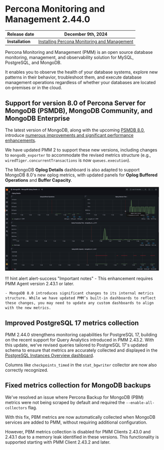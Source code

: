 # Percona Monitoring and Management 2.44.0

| **Release date** | December 9th, 2024                                                                                     |
| -----------------| ----------------------------------------------------------------------------------------------- |
| **Installation** | [Installing Percona Monitoring and Management](../quickstart/index.md) |

Percona Monitoring and Management (PMM) is an open source database monitoring, management, and observability solution for MySQL, PostgreSQL, and MongoDB.

It enables you to observe the health of your database systems, explore new patterns in their behavior, troubleshoot them, and execute database management operations regardless of whether your databases are located on-premises or in the cloud.

## Support for version 8.0 of Percona Server for MongoDB (PSMDB), MongoDB Community, and MongoDB Enterprise

The latest version of MongoDB, along with the upcoming [PSMDB 8.0](https://www.percona.com/software/mongodb/percona-server-for-mongodb), introduce [numerous improvements and significant performance enhancements](https://www.mongodb.com/docs/manual/release-notes/8.0/).

We have updated PMM 2 to support these new versions, including changes to `mongodb_exporter` to accommodate the revised metrics structure (e.g., `wiredTiger.concurrentTransactions` is now `queues.execution`).

The MongoDB **Oplog Details** dashboard is also adapted to support MongoDB 8.0's new oplog metrics, with updated panels for **Oplog Buffered Operations** and **Buffer Capacity**.

![Updated Oplog Details dashboard](../_images/Oplog_Details.png)

!!! hint alert alert-success "Important notes"
    - This enhancement requires PMM Agent version 2.43.1 or later.

    - MongoDB 8.0 introduces significant changes to its internal metrics structure. While we have updated PMM’s built-in dashboards to reflect these changes, you may need to update any custom dashboards to align with the new metrics.

## Improved PostgreSQL 17 metrics collection

PMM 2.44.0 strengthens monitoring capabilities for PostgreSQL 17, building on the recent support for Query Analytics introduced in PMM 2.43.2.
With this update, we've revised queries tailored to PostgreSQL 17's updated schema to ensure that metrics are accurately collected and displayed in the [PostgreSQL Instances Overview dashboard](../details/dashboards/dashboard-postgresql-instances-overview.md).

Columns like `checkpoints_timed` in the `stat_bgwriter` collector are now also correctly recognized.

## Fixed metrics collection for MongoDB backups

We've resolved an issue where Percona Backup for MongoDB (PBM) metrics were not being scraped by default and required the `--enable-all-collectors` flag.

With this fix, PBM metrics are now automatically collected when MongoDB services are added to PMM, without requiring additional configuration.

However, PBM metrics collection is disabled for PMM Clients 2.43.0 and 2.43.1 due to a memory leak identified in these versions. This functionality is supported starting with PMM Client 2.43.2 and later.
